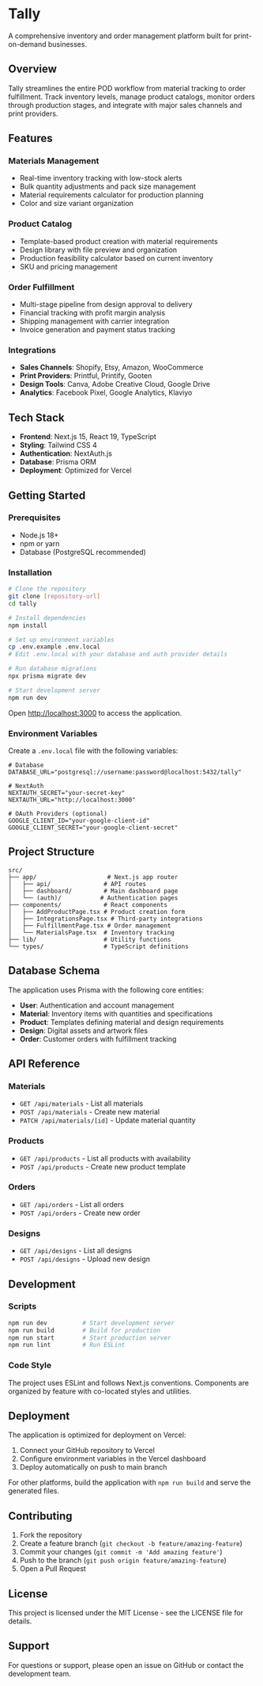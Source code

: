 # Tally

A comprehensive inventory and order management platform built for print-on-demand businesses.

## Overview

Tally streamlines the entire POD workflow from material tracking to order fulfillment. Track inventory levels, manage product catalogs, monitor orders through production stages, and integrate with major sales channels and print providers.

## Features

### Materials Management
- Real-time inventory tracking with low-stock alerts
- Bulk quantity adjustments and pack size management
- Material requirements calculator for production planning
- Color and size variant organization

### Product Catalog
- Template-based product creation with material requirements
- Design library with file preview and organization
- Production feasibility calculator based on current inventory
- SKU and pricing management

### Order Fulfillment
- Multi-stage pipeline from design approval to delivery
- Financial tracking with profit margin analysis
- Shipping management with carrier integration
- Invoice generation and payment status tracking

### Integrations
- **Sales Channels**: Shopify, Etsy, Amazon, WooCommerce
- **Print Providers**: Printful, Printify, Gooten
- **Design Tools**: Canva, Adobe Creative Cloud, Google Drive
- **Analytics**: Facebook Pixel, Google Analytics, Klaviyo

## Tech Stack

- **Frontend**: Next.js 15, React 19, TypeScript
- **Styling**: Tailwind CSS 4
- **Authentication**: NextAuth.js
- **Database**: Prisma ORM
- **Deployment**: Optimized for Vercel

## Getting Started

### Prerequisites
- Node.js 18+
- npm or yarn
- Database (PostgreSQL recommended)

### Installation

```bash
# Clone the repository
git clone [repository-url]
cd tally

# Install dependencies
npm install

# Set up environment variables
cp .env.example .env.local
# Edit .env.local with your database and auth provider details

# Run database migrations
npx prisma migrate dev

# Start development server
npm run dev
```

Open [http://localhost:3000](http://localhost:3000) to access the application.

### Environment Variables

Create a `.env.local` file with the following variables:

```env
# Database
DATABASE_URL="postgresql://username:password@localhost:5432/tally"

# NextAuth
NEXTAUTH_SECRET="your-secret-key"
NEXTAUTH_URL="http://localhost:3000"

# OAuth Providers (optional)
GOOGLE_CLIENT_ID="your-google-client-id"
GOOGLE_CLIENT_SECRET="your-google-client-secret"
```

## Project Structure

```
src/
├── app/                    # Next.js app router
│   ├── api/               # API routes
│   ├── dashboard/         # Main dashboard page
│   └── (auth)/           # Authentication pages
├── components/            # React components
│   ├── AddProductPage.tsx # Product creation form
│   ├── IntegrationsPage.tsx # Third-party integrations
│   ├── FulfillmentPage.tsx # Order management
│   └── MaterialsPage.tsx  # Inventory tracking
├── lib/                   # Utility functions
└── types/                 # TypeScript definitions
```

## Database Schema

The application uses Prisma with the following core entities:

- **User**: Authentication and account management
- **Material**: Inventory items with quantities and specifications
- **Product**: Templates defining material and design requirements
- **Design**: Digital assets and artwork files
- **Order**: Customer orders with fulfillment tracking

## API Reference

### Materials
- `GET /api/materials` - List all materials
- `POST /api/materials` - Create new material
- `PATCH /api/materials/[id]` - Update material quantity

### Products
- `GET /api/products` - List all products with availability
- `POST /api/products` - Create new product template

### Orders
- `GET /api/orders` - List all orders
- `POST /api/orders` - Create new order

### Designs
- `GET /api/designs` - List all designs
- `POST /api/designs` - Upload new design

## Development

### Scripts

```bash
npm run dev          # Start development server
npm run build        # Build for production
npm run start        # Start production server
npm run lint         # Run ESLint
```

### Code Style

The project uses ESLint and follows Next.js conventions. Components are organized by feature with co-located styles and utilities.

## Deployment

The application is optimized for deployment on Vercel:

1. Connect your GitHub repository to Vercel
2. Configure environment variables in the Vercel dashboard
3. Deploy automatically on push to main branch

For other platforms, build the application with `npm run build` and serve the generated files.

## Contributing

1. Fork the repository
2. Create a feature branch (`git checkout -b feature/amazing-feature`)
3. Commit your changes (`git commit -m 'Add amazing feature'`)
4. Push to the branch (`git push origin feature/amazing-feature`)
5. Open a Pull Request

## License

This project is licensed under the MIT License - see the LICENSE file for details.

## Support

For questions or support, please open an issue on GitHub or contact the development team.
